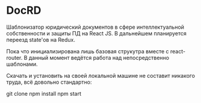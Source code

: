 # DocRD
Шаблонизатор юридический документов в сфере интеллектуальной собственности и защиты ПД на React JS. В дальнейшем планируется переезд state'ов на Redux.

Пока что инициализирована лишь базовая струкутра вместе c react-router. В данный момент ведётся работа над непосредственно шаблонами.

Скачать и установить на своей локальной машине не составит никакого труда, всё довольно стандартно:

git clone
npm install
npm start

